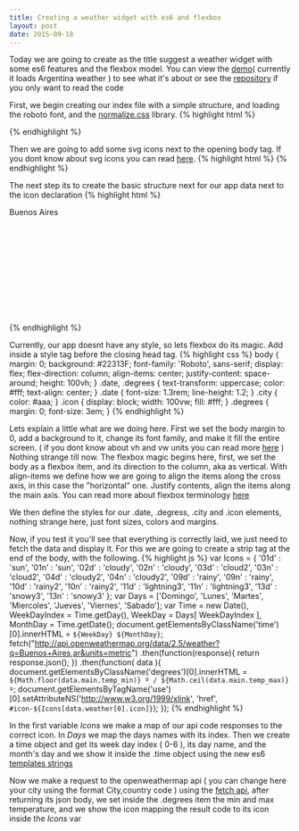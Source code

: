 ```yaml
---
title: Creating a weather widget with es6 and flexbox
layout: post
date: 2015-09-18
---
```


Today we are going to create as the title suggest a weather widget with some es6 features and the flexbox model. You can view the [demo](http://pudymody.github.io/es6-weather/)( currently it loads Argentina weather ) to see what it's about or see the [repository](https://github.com/pudymody/es6-weather) if you only want to read the code

First, we begin creating our index file with a simple structure, and loading the roboto font, and the [normalize.css](https://necolas.github.io/normalize.css/) library.
{% highlight html %}
<!DOCTYPE html>
<html lang="en">
<head>
	<meta charset="UTF-8">
	<meta name="viewport" content="width=device-width, user-scalable=no">
	<title>Document</title>
	<link href='http://fonts.googleapis.com/css?family=Roboto:900,400' rel='stylesheet' type='text/css'>
	<link rel="stylesheet" href="https://rawgit.com/necolas/normalize.css/master/normalize.css">
</head>
<body>
</body>
</html>
{% endhighlight  %}

Then we are going to add some svg icons next to the opening body tag. If you dont know about svg icons you can read [here](https://css-tricks.com/svg-symbol-good-choice-icons/).
{% highlight html %}
<svg display="none" width="0" height="0" version="1.1" xmlns="http://www.w3.org/2000/svg" xmlns:xlink="http://www.w3.org/1999/xlink">
	<defs>
	<symbol id="icon-sun" viewBox="0 0 1024 1024">
		<title>sun</title>
		<path class="path1" d="M512 288c-123.5 0-224 100.5-224 224s100.5 224 224 224 224-100.5 224-224c0-123.5-100.5-224-224-224zM512 672c-88.376 0-160-71.624-160-160s71.624-160 160-160 160 71.624 160 160-71.624 160-160 160zM512 224c17.666 0 32-14.334 32-32v-64c0-17.666-14.334-32-32-32s-32 14.334-32 32v64c0 17.666 14.334 32 32 32zM512 800c-17.666 0-32 14.334-32 32v64c0 17.666 14.334 32 32 32s32-14.334 32-32v-64c0-17.666-14.334-32-32-32zM760.876 308.334l45.25-45.25c12.5-12.5 12.5-32.75 0-45.25s-32.75-12.5-45.25 0l-45.25 45.25c-12.5 12.5-12.5 32.75 0 45.25 12.498 12.5 32.75 12.5 45.25 0zM263.124 715.668l-45.25 45.25c-12.5 12.498-12.5 32.748 0 45.248s32.75 12.5 45.25 0l45.25-45.248c12.5-12.542 12.5-32.752 0-45.25-12.498-12.502-32.75-12.544-45.25 0zM224 512c0-17.666-14.334-32-32-32h-64c-17.666 0-32 14.334-32 32s14.334 32 32 32h64c17.666 0 32-14.334 32-32zM896 480h-64c-17.666 0-32 14.334-32 32s14.334 32 32 32h64c17.666 0 32-14.334 32-32s-14.334-32-32-32zM263.082 308.334c12.502 12.5 32.752 12.5 45.25 0 12.502-12.5 12.502-32.75 0-45.25l-45.25-45.25c-12.5-12.5-32.748-12.5-45.25 0-12.5 12.5-12.5 32.75 0 45.25l45.25 45.25zM760.918 715.624c-12.542-12.5-32.752-12.5-45.25 0-12.502 12.5-12.542 32.75 0 45.25l45.25 45.25c12.498 12.5 32.748 12.5 45.248 0s12.5-32.748 0-45.25l-45.248-45.25z"></path>
	</symbol>
	<symbol id="icon-cloudy" viewBox="0 0 1024 1024">
		<title>cloudy</title>
		<path class="path1" d="M416 128c17.666 0 32-14.334 32-32v-64c0-17.666-14.334-32-32-32s-32 14.334-32 32v64c0 17.666 14.334 32 32 32zM664.876 212.334l45.25-45.25c12.498-12.5 12.498-32.75 0-45.25-12.5-12.5-32.75-12.5-45.25 0l-45.25 45.25c-12.5 12.5-12.5 32.75 0 45.25 12.498 12.5 32.75 12.5 45.25 0zM32 448h64c17.666 0 32-14.334 32-32s-14.334-32-32-32h-64c-17.666 0-32 14.334-32 32s14.334 32 32 32zM704 416c0 17.666 14.334 32 32 32h64c17.666 0 32-14.334 32-32s-14.334-32-32-32h-64c-17.666 0-32 14.334-32 32zM167.082 212.334c12.502 12.5 32.752 12.5 45.25 0 12.502-12.5 12.502-32.75 0-45.25l-45.25-45.25c-12.5-12.5-32.748-12.5-45.25 0-12.5 12.5-12.5 32.75 0 45.25l45.25 45.25zM800 512c-10.624 0-21.124 0.75-31.584 2.25-33.542-45.75-78.248-80.666-128.916-103-2.582-121.25-101.624-219.25-223.5-219.25-123.5 0-224 100.5-224 224 0 34.876 8.668 67.5 23 96.876-119.25 4.874-215 102.748-215 223.124 0 123.5 100.5 224 224 224 27.376 0 54.168-5 79.418-14.666 57.914 50.5 131.582 78.666 208.582 78.666 77.084 0 150.666-28.166 208.582-78.666 25.25 9.666 52.042 14.666 79.418 14.666 123.5 0 224-100.5 224-224s-100.5-224-224-224zM416 256c79.624 0 145.124 58.334 157.416 134.5-20.042-4-40.498-6.5-61.416-6.5-91.876 0-177 39.624-236.75 106.5-11.874-22.334-19.25-47.416-19.25-74.5 0-88.376 71.624-160 160-160zM800 896c-34.25 0-65.832-11-91.876-29.334-46.956 56.584-116.876 93.334-196.124 93.334-79.25 0-149.168-36.75-196.124-93.334-26 18.334-57.626 29.334-91.876 29.334-88.376 0-160-71.624-160-160s71.624-160 160-160c15.5 0 30.124 2.916 44.25 7.082 5.624 1.584 11.334 2.834 16.624 5.042 8.75-17.124 19.75-32.792 31.958-47.5 46.752-56.248 116.292-92.624 195.168-92.624 20.25 0 39.668 2.916 58.5 7.418 21.124 4.998 41.084 12.582 59.668 22.582 46.582 24.75 84.832 63.084 108.914 110.126 18.794-7.75 39.336-12.126 60.918-12.126 88.376 0 160 71.624 160 160s-71.624 160-160 160z"></path>
	</symbol>
	<symbol id="icon-cloud2" viewBox="0 0 1024 1024">
		<title>cloud2</title>
		<path class="path1" d="M800 320c-10.624 0-21.124 0.75-31.584 2.25-59.748-81.416-154.040-130.25-256.416-130.25s-196.624 48.834-256.416 130.25c-10.46-1.5-20.96-2.25-31.584-2.25-123.5 0-224 100.5-224 224s100.5 224 224 224c27.376 0 54.168-5 79.418-14.666 57.914 50.5 131.582 78.666 208.582 78.666 77.084 0 150.666-28.166 208.582-78.666 25.25 9.666 52.042 14.666 79.418 14.666 123.5 0 224-100.5 224-224s-100.5-224-224-224zM800 704c-34.25 0-65.832-11-91.876-29.334-46.956 56.582-116.876 93.334-196.124 93.334-79.25 0-149.168-36.752-196.124-93.334-26 18.334-57.626 29.334-91.876 29.334-88.376 0-160-71.624-160-160s71.624-160 160-160c21.624 0 42.124 4.416 60.876 12.166 42.458-82.832 127.706-140.166 227.124-140.166s184.668 57.334 227.082 140.166c18.794-7.75 39.336-12.166 60.918-12.166 88.376 0 160 71.624 160 160s-71.624 160-160 160z"></path>
	</symbol>
	<symbol id="icon-rainy" viewBox="0 0 1024 1024">
		<title>rainy</title>
		<path class="path1" d="M800 192c-10.624 0-21.124 0.75-31.584 2.25-59.748-81.416-154.040-130.25-256.416-130.25s-196.624 48.834-256.416 130.25c-10.46-1.5-20.96-2.25-31.584-2.25-123.5 0-224 100.5-224 224s100.5 224 224 224c27.376 0 54.168-5 79.418-14.666 57.914 50.5 131.582 78.666 208.582 78.666 77.084 0 150.666-28.166 208.582-78.666 25.25 9.666 52.042 14.666 79.418 14.666 123.5 0 224-100.5 224-224s-100.5-224-224-224zM800 576c-34.25 0-65.832-11-91.876-29.334-46.956 56.584-116.876 93.334-196.124 93.334-79.25 0-149.168-36.75-196.124-93.334-26 18.334-57.626 29.334-91.876 29.334-88.376 0-160-71.624-160-160s71.624-160 160-160c21.624 0 42.124 4.416 60.876 12.166 42.458-82.832 127.706-140.166 227.124-140.166s184.668 57.334 227.082 140.166c18.794-7.75 39.336-12.166 60.918-12.166 88.376 0 160 71.624 160 160s-71.624 160-160 160zM448 896c0 35.376 28.624 64 64 64s64-28.624 64-64-64-128-64-128-64 92.624-64 128z"></path>
	</symbol>
	<symbol id="icon-rainy2" viewBox="0 0 1024 1024">
		<title>rainy2</title>
		<path class="path1" d="M800 128c-10.624 0-21.124 0.75-31.584 2.25-59.748-81.416-154.040-130.25-256.416-130.25s-196.624 48.834-256.416 130.25c-10.46-1.5-20.96-2.25-31.584-2.25-123.5 0-224 100.5-224 224s100.5 224 224 224c27.376 0 54.168-5 79.418-14.666 57.914 50.5 131.582 78.666 208.582 78.666 77.084 0 150.666-28.166 208.582-78.666 25.25 9.666 52.042 14.666 79.418 14.666 123.5 0 224-100.5 224-224s-100.5-224-224-224zM800 512c-34.25 0-65.832-11-91.876-29.334-46.956 56.584-116.876 93.334-196.124 93.334-79.25 0-149.168-36.75-196.124-93.334-26 18.334-57.626 29.334-91.876 29.334-88.376 0-160-71.624-160-160s71.624-160 160-160c21.624 0 42.124 4.416 60.876 12.166 42.458-82.832 127.706-140.166 227.124-140.166s184.668 57.334 227.082 140.166c18.794-7.75 39.336-12.166 60.918-12.166 88.376 0 160 71.624 160 160s-71.624 160-160 160zM450 960c0 35.376 28.624 64 64 64s64-28.624 64-64-64-128-64-128-64 92.624-64 128zM704 896c0 35.376 28.624 64 64 64s64-28.624 64-64-64-128-64-128-64 92.624-64 128zM192 768c0 35.376 28.624 64 64 64s64-28.624 64-64-64-128-64-128-64 92.624-64 128z"></path>
	</symbol>
	<symbol id="icon-snowy3" viewBox="0 0 1024 1024">
		<title>snowy3</title>
		<path class="path1" d="M652.084 887.376l-36-20.752c1.084-6.248 1.916-12.622 1.916-19.248 0-6.624-0.832-13-2-19.25l36.084-20.792c16.834-9.834 22.582-31.458 12.916-48.208-9.752-16.958-31.334-22.75-48.25-13l-36.376 21c-9.752-8.292-20.75-14.792-33-19.208v-41.792c0-19.542-15.876-35.376-35.376-35.376s-35.332 15.834-35.332 35.376v41.75c-12.252 4.376-23.292 10.958-33.042 19.25l-36.292-21c-16.958-9.75-38.584-4-48.334 12.958-9.75 16.834-3.876 38.5 13 48.252l35.918 20.75c-1.168 6.292-1.918 12.668-1.918 19.292 0 6.626 0.75 13 1.918 19.248l-35.916 20.75c-16.918 9.75-22.75 31.5-13 48.376s31.376 22.624 48.25 12.876l36.334-20.876c9.748 8.25 20.792 14.75 33.084 19.124v41.876c0 19.498 15.832 35.248 35.332 35.248s35.376-15.75 35.376-35.248v-41.876c12.25-4.376 23.376-10.876 33.042-19.25l36.334 21c16.916 9.75 38.498 4 48.25-12.876 9.748-16.874 3.998-38.5-12.918-48.374zM512 882.75c-19.5 0-35.376-15.876-35.376-35.376s15.876-35.292 35.376-35.292 35.334 15.792 35.334 35.292-15.834 35.376-35.334 35.376zM948.332 792.5l-24.166-6.416c-0.582-7.666-2.416-14.958-5.792-21.958l17.542-17.542c8.25-8.25 8.208-21.584 0-29.708-8.166-8.208-21.416-8.25-29.666 0l-17.582 17.5c-6.918-3.25-14.292-5.124-21.918-5.75l-6.418-24.124c-2.998-11.166-14.5-17.876-25.748-14.876-11.208 3.042-17.75 14.542-14.834 25.75l6.418 23.792c-3.168 2.168-6.168 4.584-9 7.334-2.75 2.834-5.084 5.832-7.252 8.918l-23.792-6.418c-11.208-2.998-22.792 3.752-25.792 14.876-2.998 11.25 3.752 22.708 14.834 25.75l24 6.458c0.668 7.542 2.584 14.916 5.958 21.918l-17.624 17.624c-8.166 8.208-8.124 21.458 0.084 29.624 8.166 8.166 21.416 8.25 29.584 0.084l17.664-17.666c6.918 3.414 14.336 5.332 22.002 5.914l6.332 24.042c3.084 11.208 14.5 17.876 25.752 14.876 11.166-3 17.914-14.498 14.916-25.834l-6.418-23.792c3-2.124 6.084-4.5 8.918-7.25 2.75-2.792 5.084-5.876 7.248-8.958l23.834 6.418c11.208 3 22.75-3.708 25.708-14.834 3-11.17-3.624-22.668-14.792-25.752zM876.624 805.876c-8.25 8.25-21.542 8.208-29.75 0-8.124-8.124-8.208-21.458 0-29.708 8.208-8.166 21.542-8.166 29.75 0 8.126 8.208 8.126 21.582 0 29.708zM237.876 685l-23.75 6.376c-2.208-3-4.5-6.042-7.292-8.876-2.832-2.75-5.832-5.124-8.958-7.25l6.376-23.876c3-11.208-3.668-22.75-14.75-25.708-11.25-3-22.75 3.668-25.75 14.834l-6.5 24.124c-7.624 0.624-14.916 2.5-21.876 5.792l-17.624-17.542c-8.25-8.25-21.5-8.208-29.668 0-8.208 8.208-8.208 21.5 0 29.708l17.542 17.542c-3.292 7-5.208 14.376-5.792 21.958l-24.084 6.416c-11.25 3.084-17.918 14.5-14.916 25.75 3.042 11.166 14.542 17.75 25.792 14.834l23.75-6.46c2.124 3.208 4.5 6.21 7.376 9.002 2.75 2.75 5.75 5.208 8.876 7.25l-6.376 23.792c-3 11.25 3.668 22.834 14.832 25.834 11.252 3 22.668-3.666 25.668-14.876l6.5-24c7.624-0.624 15-2.542 22-5.876l17.582 17.584c8.168 8.248 21.418 8.082 29.668-0.084 8.124-8.124 8.25-21.416 0-29.624l-17.624-17.624c3.376-6.92 5.376-14.376 5.876-22.002l24.124-6.376c11.124-3.042 17.792-14.5 14.792-25.75-3.002-11.12-14.502-17.788-25.794-14.872zM177.124 741.916c-8.208 8.208-21.5 8.208-29.75 0-8.124-8.166-8.124-21.542 0-29.666 8.25-8.166 21.542-8.166 29.75 0s8.126 21.5 0 29.666zM1024 352c0-123.5-100.5-224-224-224-10.624 0-21.124 0.75-31.584 2.25-59.748-81.416-154.040-130.25-256.416-130.25s-196.624 48.834-256.416 130.25c-10.46-1.5-20.96-2.25-31.584-2.25-123.5 0-224 100.5-224 224s100.5 224 224 224c27.376 0 54.168-5 79.418-14.666 57.914 50.5 131.582 78.666 208.582 78.666 77.084 0 150.666-28.166 208.582-78.666 25.25 9.666 52.042 14.666 79.418 14.666 123.5 0 224-100.5 224-224zM708.124 482.666c-46.956 56.584-116.876 93.334-196.124 93.334-79.25 0-149.168-36.75-196.124-93.334-26 18.334-57.626 29.334-91.876 29.334-88.376 0-160-71.624-160-160s71.624-160 160-160c21.624 0 42.124 4.416 60.876 12.166 42.458-82.832 127.706-140.166 227.124-140.166s184.668 57.334 227.082 140.166c18.794-7.75 39.336-12.166 60.918-12.166 88.376 0 160 71.624 160 160s-71.624 160-160 160c-34.25 0-65.832-11-91.876-29.334z"></path>
	</symbol>
	<symbol id="icon-cloudy2" viewBox="0 0 1024 1024">
		<title>cloudy2</title>
		<path class="path1" d="M1024 480.002c0-98.334-80-178.292-178.334-178.292-4.792 0-9.542 0.208-14.292 0.582-46.25-57.708-115.958-91.956-191.376-91.956-75.376 0-145.124 34.248-191.376 91.958-4.75-0.376-9.542-0.582-14.376-0.582-98.246-0.002-178.246 79.956-178.246 178.29 0 10.292 1.376 20.208 3 30.084-1.084 1.416-2.376 2.708-3.416 4.166-10.458-1.5-20.958-2.25-31.584-2.25-123.5 0-224 100.498-224 223.998 0 123.502 100.5 224 224 224 27.376 0 54.168-5 79.418-14.666 57.914 50.5 131.582 78.666 208.582 78.666 77.084 0 150.666-28.166 208.582-78.666 25.25 9.666 52.042 14.666 79.418 14.666 123.5 0 224-100.498 224-224 0-51.376-18.084-98.166-47.332-135.998 29.164-31.792 47.332-73.666 47.332-120zM800 896c-34.25 0-65.832-10.998-91.876-29.332-46.958 56.582-116.876 93.332-196.124 93.332-79.25 0-149.168-36.75-196.124-93.332-26 18.334-57.624 29.332-91.876 29.332-88.376 0-160-71.624-160-160s71.624-159.998 160-159.998c21.624 0 42.124 4.376 60.876 12.124 1.124-2.124 2.5-4 3.624-6.042 11.25-20.542 25.124-39.376 41.332-56.084 46.168-47.832 110.334-78 182.168-78 99.418 0 184.668 57.332 227.082 140.124 11.292-4.624 23.336-7.626 35.75-9.624l25.168-2.5c24.668 0 47.75 6.084 68.624 16 22.624 10.832 42.042 26.748 57.292 46.376 21 27.042 34.084 60.708 34.084 97.624 0 88.376-71.624 160-160 160zM931.124 555.25c-36.958-26.916-82-43.248-131.124-43.248-10.624 0-21.124 0.75-31.584 2.25-59.748-81.416-154.042-130.25-256.416-130.25-68.25 0-132.624 22.084-185.876 60.668 14.958-45.708 57.458-78.958 108.124-78.958 15.5 0 30.124 3.124 43.5 8.664 30.376-59.124 91.25-100.040 162.25-100.040s131.916 40.914 162.168 100.040c13.458-5.54 28.166-8.664 43.498-8.664 63.168 0 114.334 51.166 114.334 114.292 0.002 28.956-11.122 55.080-28.874 75.246z"></path>
	</symbol>
	<symbol id="icon-lightning3" viewBox="0 0 1024 1024">
		<title>lightning3</title>
		<path class="path1" d="M384 768l64 64-64 192 192-192-64-64 64-128-192 128zM1024 269.666c0-98.292-80-178.248-178.334-178.248-4.792 0-9.542 0.166-14.292 0.54-46.25-57.666-115.956-91.958-191.374-91.958-75.376 0-145.124 34.292-191.376 91.958-4.75-0.374-9.542-0.54-14.376-0.54-98.248 0-178.248 79.958-178.248 178.248 0 10.292 1.376 20.25 3 30.084-1.084 1.416-2.376 2.708-3.416 4.166-10.458-1.5-20.958-2.25-31.584-2.25-123.5 0-224 100.5-224 224 0 123.502 100.5 224 224 224 27.376 0 54.168-4.998 79.418-14.666 2.208 1.918 4.832 3.25 7.082 5.124l56.624-37.75c-18.876-13.376-36.5-28.25-51.25-46-26 18.292-57.624 29.292-91.876 29.292-88.376 0-160-71.582-160-160 0-88.334 71.624-160 160-160 21.624 0 42.124 4.418 60.876 12.166 1.124-2.166 2.5-4 3.624-6.084 11.25-20.542 25.124-39.334 41.332-56.084 46.168-47.792 110.334-78 182.168-78 99.418 0 184.668 57.334 227.082 140.166 11.292-4.666 23.336-7.666 35.75-9.666l25.168-2.5c24.668 0 47.75 6.084 68.624 16 22.624 10.834 42.042 26.75 57.292 46.416 21 27.042 34.084 60.668 34.084 97.584 0 88.418-71.624 160-160 160-34.25 0-65.832-11-91.876-29.292-28 33.75-64.876 59.124-106.292 75.124l-11.958 23.876 36.5 36.5c34.124-13.292 66.042-32.376 94.208-56.876 25.25 9.668 52.042 14.666 79.418 14.666 123.5 0 224-100.498 224-224 0-51.332-18.084-98.166-47.332-136 29.166-31.746 47.334-73.62 47.334-119.996zM931.124 344.916c-36.958-26.876-82-43.25-131.124-43.25-10.624 0-21.124 0.75-31.584 2.25-59.748-81.374-154.040-130.25-256.416-130.25-68.25 0-132.624 22.124-185.876 60.708 14.958-45.706 57.458-78.956 108.124-78.956 15.5 0 30.124 3.124 43.5 8.666 30.376-59.168 91.252-100.084 162.252-100.084s131.916 40.916 162.168 100.084c13.458-5.542 28.166-8.666 43.498-8.666 63.168 0 114.334 51.166 114.334 114.248 0 29-11.124 55.126-28.876 75.25z"></path>
	</symbol>
	</defs>
</svg>
{% endhighlight  %}

The next step its to create the basic structure next for our app data next to the icon declaration
{% highlight html %}
<div class="date">
	<div class="city">Buenos Aires</div>
	<div class="time"></div>
</div>
<svg class="icon"><use></use></svg>
<h1 class="degrees"></h1>
{% endhighlight  %}

Currently, our app doesnt have any style, so lets flexbox do its magic. Add inside a style tag before the closing head tag.
{% highlight css %}
body {
	margin: 0;
	background: #22313F;
	font-family: 'Roboto', sans-serif;
	display: flex;
	flex-direction: column;
	align-items: center;
	justify-content: space-around;
	height: 100vh;
}
.date, .degrees {
	text-transform: uppercase;
	color: #fff;
	text-align: center;
}
.date {
	font-size: 1.3rem;
	line-height: 1.2;
}
.city {
	color: #aaa;
}
.icon {
	display: block;
	width: 100vw;
	fill: #fff;
}
.degrees {
	margin: 0;
	font-size: 3em;
}
{% endhighlight  %}

Lets explain a little what are we doing here.
First we set the body margin to 0, add a background to it, change its font family, and make it fill the entire screen. ( if you dont know about vh and vw units you can read more [here](http://snook.ca/archives/html_and_css/vm-vh-units) ) Nothing strange till now.
The flexbox magic begins here, first, we set the body as a flexbox item, and its direction to the column, aka as vertical. With align-items we define how we are going to align the items along the cross axis, in this case the "horizontal" one. Justify contents, align the items along the main axis. You can read more about flexbox terminology [here](http://css-tricks.com/snippets/css/a-guide-to-flexbox/)

We then define the styles for our .date, .degress, .city and .icon elements, nothing strange here, just font sizes, colors and margins.

Now, if you test it you'll see that everything is correctly laid, we just need to fetch the data and display it. For this we are going to create a strip tag at the end of the body, with the following.
{% highlight js %}
var Icons = {
	'01d' : 'sun',
	'01n' : 'sun',
	'02d' : 'cloudy',
	'02n' : 'cloudy',
	'03d' : 'cloud2',
	'03n' : 'cloud2',
	'04d' : 'cloudy2',
	'04n' : 'cloudy2',
	'09d' : 'rainy',
	'09n' : 'rainy',
	'10d' : 'rainy2',
	'10n' : 'rainy2',
	'11d' : 'lightning3',
	'11n' : 'lightning3',
	'13d' : 'snowy3',
	'13n' : 'snowy3'
};
var Days = ['Domingo', 'Lunes', 'Martes', 'Miercoles', 'Jueves', 'Viernes', 'Sabado'];
var Time = new Date(),
	WeekDayIndex = Time.getDay(),
	WeekDay = Days[ WeekDayIndex ],
	MonthDay = Time.getDate();
document.getElementsByClassName('time')[0].innerHTML = `${WeekDay} ${MonthDay}`;
fetch("http://api.openweathermap.org/data/2.5/weather?q=Buenos+Aires,ar&units=metric")
	.then(function(response){
		return response.json();
	})
	.then(function( data ){
		document.getElementsByClassName('degrees')[0].innerHTML = `${Math.floor(data.main.temp_min)} º / ${Math.ceil(data.main.temp_max)} º`;
		document.getElementsByTagName('use')[0].setAttributeNS('http://www.w3.org/1999/xlink', 'href', `#icon-${Icons[data.weather[0].icon]}`);
	});
{% endhighlight  %}

In the first variable *Icons* we make a map of our api code responses to the correct icon. In *Days* we map the days names with its index. Then we create a time object and get its week day index ( 0-6 ), its day name, and the month's day and we show it inside the .time object using the new es6 [templates strings](https://developer.mozilla.org/en-US/docs/Web/JavaScript/Reference/template_strings)

Now we make a request to the openweathermap api ( you can change here your city using the format City,country code ) using the [fetch api](https://developer.mozilla.org/en-US/docs/Web/API/Fetch_API/Using_Fetch), after returning its json body, we set inside the .degrees item the min and max temperature, and we show the icon mapping the result code to its icon inside the *Icons* var
